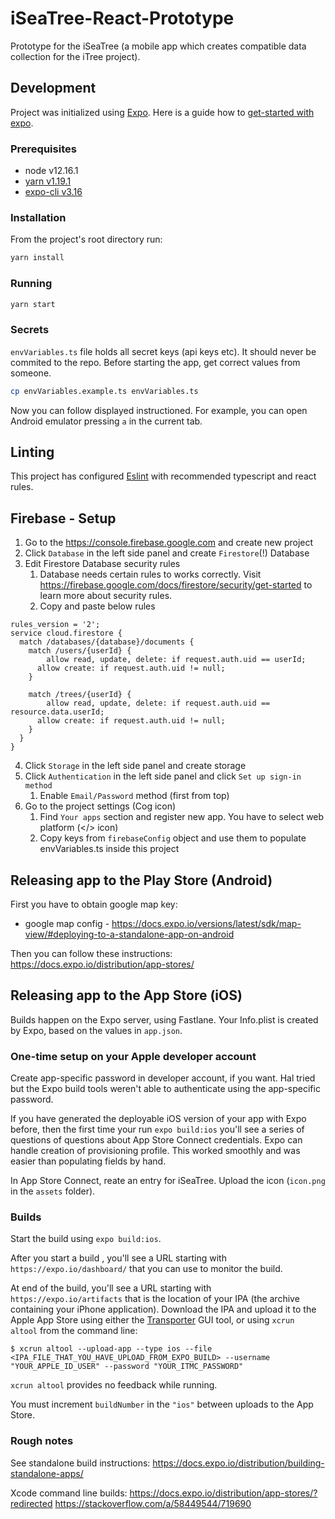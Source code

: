 # iSeaTree-React-Prototype

Prototype for the iSeaTree (a mobile app which creates compatible data collection for the iTree project).

## Development

Project was initialized using [Expo](https://expo.io). Here is a guide how to [get-started with expo](https://docs.expo.io/versions/latest/get-started/installation).

### Prerequisites

- node v12.16.1
- [yarn v1.19.1](https://yarnpkg.com)
- [expo-cli v3.16](https://www.npmjs.com/package/expo-cli)

### Installation

From the project's root directory run:

```bash
yarn install
```

### Running

```bash
yarn start
```

### Secrets

`envVariables.ts` file holds all secret keys (api keys etc). It should never be commited to the repo. Before starting the app, get correct values from someone.

```bash
cp envVariables.example.ts envVariables.ts
```

Now you can follow displayed instructioned. For example, you can open Android emulator pressing `a` in the current tab.

## Linting

This project has configured [Eslint](https://eslint.org/) with recommended typescript and react rules.

## Firebase - Setup

1. Go to the https://console.firebase.google.com and create new project
2. Click `Database` in the left side panel and create `Firestore`(!) Database
3. Edit Firestore Database security rules
   1. Database needs certain rules to works correctly. Visit https://firebase.google.com/docs/firestore/security/get-started to learn more about security rules.
   2. Copy and paste below rules

```
rules_version = '2';
service cloud.firestore {
  match /databases/{database}/documents {
    match /users/{userId} {
    	allow read, update, delete: if request.auth.uid == userId;
      allow create: if request.auth.uid != null;
    }

    match /trees/{userId} {
    	allow read, update, delete: if request.auth.uid == resource.data.userId;
      allow create: if request.auth.uid != null;
    }
  }
}
```
4. Click `Storage` in the left side panel and create storage
5. Click `Authentication` in the left side panel and click `Set up sign-in method`
   1. Enable `Email/Password` method (first from top)
6. Go to the project settings (Cog icon)
   1. Find `Your apps` section and register new app. You have to select web platform (</> icon)
   2. Copy keys from `firebaseConfig` object and use them to populate envVariables.ts inside this project


## Releasing app to the Play Store (Android)

First you have to obtain google map key:
- google map config - https://docs.expo.io/versions/latest/sdk/map-view/#deploying-to-a-standalone-app-on-android

Then you can follow these instructions: https://docs.expo.io/distribution/app-stores/

## Releasing app to the App Store (iOS)

Builds happen on the Expo server, using Fastlane. Your Info.plist is created by Expo, based on the values in `app.json`.

### One-time setup on your Apple developer account



Create app-specific password in developer account, if you want. Hal tried but the Expo build tools weren't able to authenticate using the app-specific password.

If you have generated the deployable iOS version of your app with Expo before, then the first time your 
run `expo build:ios` you'll see a series of questions of 
questions about App Store Connect credentials. Expo can handle creation of provisioning profile. This worked smoothly 
and was easier than populating fields by hand.

In App Store Connect, reate an entry for iSeaTree. Upload the icon (`icon.png` in the `assets` folder).

### Builds
Start the build using `expo build:ios`. 

After you start a build , you'll see a URL starting with `https://expo.io/dashboard/` that 
you can use to monitor the build.

At end of the build, you'll see a URL starting with `https://expo.io/artifacts`
that is the location of your IPA (the archive containing your iPhone application).
Download the IPA and upload it to the
Apple App Store using either the [Transporter](https://apps.apple.com/us/app/transporter/id1450874784?mt=12) GUI tool,
or using `xcrun altool` from the command line:

```
$ xcrun altool --upload-app --type ios --file <IPA_FILE_THAT_YOU_HAVE_UPLOAD_FROM_EXPO_BUILD> --username "YOUR_APPLE_ID_USER" --password "YOUR_ITMC_PASSWORD"
```

`xcrun altool` provides no feedback while running.

You must increment `buildNumber` in the `"ios"` between uploads to the App Store.

### Rough notes

See standalone build instructions: https://docs.expo.io/distribution/building-standalone-apps/

Xcode command line builds:
https://docs.expo.io/distribution/app-stores/?redirected
https://stackoverflow.com/a/58449544/719690
